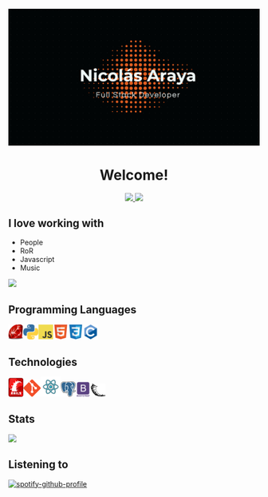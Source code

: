 ![Image text](https://raw.githubusercontent.com/NicolasArayaB/NicolasArayaB/main/img/logo-nico.png)

<h1 align='center'>Welcome!</h1>

<div align='center'>
  <a href='https://www.linkedin.com/in/nicolasarayab/'>
    <img src='https://img.shields.io/badge/-nicolasarayab-black?&logo=Linkedin&logoColor=white&link=https://www.linkedin.com/in/nicolasarayab/'>
  </a>
  <a href='mailto:nicolasaraya@gmail.com'>
    <img src='https://img.shields.io/badge/-nicolasaraya@gmail.com-black?style=flat-square&logo=Gmail&logoColor=white&link=mailto:nicolasaraya@gmail.com'>
  </a>
</div>

## I love working with
* People
* RoR
* Javascript
* Music

<img src = "https://github-readme-stats.vercel.app/api/top-langs/?username=NicolasArayaB&layout=compact&bg_color=000&text_color=fff&title_color=e6f00f">

## Programming Languages
<img src='https://raw.githubusercontent.com/NicolasArayaB/NicolasArayaB/main/img/ruby.png' width='30'/><img src='https://raw.githubusercontent.com/NicolasArayaB/NicolasArayaB/main/img/python.png' width='30'/><img src='https://raw.githubusercontent.com/NicolasArayaB/NicolasArayaB/9ebc6ec00647311e8bf2165eb6f32ac779d60058/img/js.svg' width='30'/><img src='https://raw.githubusercontent.com/NicolasArayaB/NicolasArayaB/9ebc6ec00647311e8bf2165eb6f32ac779d60058/img/html.svg' width='30'/><img src='https://raw.githubusercontent.com/NicolasArayaB/NicolasArayaB/9ebc6ec00647311e8bf2165eb6f32ac779d60058/img/css.svg' width='30'/><img src='https://raw.githubusercontent.com/NicolasArayaB/NicolasArayaB/9ebc6ec00647311e8bf2165eb6f32ac779d60058/img/c.svg' width='30'/>

## Technologies
<img src='https://raw.githubusercontent.com/NicolasArayaB/NicolasArayaB/main/img/rails.png' width='30'/><img src='https://raw.githubusercontent.com/NicolasArayaB/NicolasArayaB/9ebc6ec00647311e8bf2165eb6f32ac779d60058/img/git.svg' width='35'/><img src='https://raw.githubusercontent.com/NicolasArayaB/NicolasArayaB/9ebc6ec00647311e8bf2165eb6f32ac779d60058/img/react.svg' width='40'/><img src='https://raw.githubusercontent.com/NicolasArayaB/NicolasArayaB/main/img/postgresql.png' width='30'/><img src='https://raw.githubusercontent.com/NicolasArayaB/NicolasArayaB/9ebc6ec00647311e8bf2165eb6f32ac779d60058/img/bootstrap.svg' width='30'/><img src='https://raw.githubusercontent.com/NicolasArayaB/NicolasArayaB/main/img/flask.png' width='30'/>

## Stats
<img src = "https://github-readme-stats.vercel.app/api?username=NicolasArayaB&show_icons=true&theme=highcontrast">

## Listening to
[![spotify-github-profile](https://spotify-github-profile.vercel.app/api/view?uid=12132380500&cover_image=true&theme=novatorem)](https://github.com/kittinan/spotify-github-profile)

